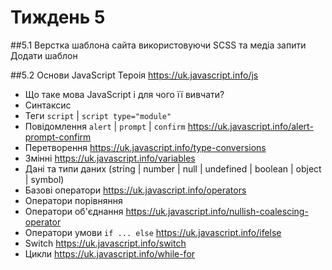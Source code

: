 # Тиждень 5
##5.1 Верстка шаблона сайта використовуючи SCSS та медіа запити
Додати шаблон

##5.2 Основи JavaScript
Тероія https://uk.javascript.info/js
- Що таке мова JavaScript і для чого її вивчати?
- Синтаксис
- Теги `script` | `script type="module"`
- Повідомлення `alert` | `prompt` | `confirm` https://uk.javascript.info/alert-prompt-confirm
- Перетворення https://uk.javascript.info/type-conversions
- Змінні https://uk.javascript.info/variables
- Дані та типи даних (string | number | null | undefined | boolean | object | symbol)
- Базові оператори https://uk.javascript.info/operators
- Оператори порівняння
- Оператори об'єднання https://uk.javascript.info/nullish-coalescing-operator
- Оператори умови `if ... else` https://uk.javascript.info/ifelse
- Switch https://uk.javascript.info/switch
- Цикли https://uk.javascript.info/while-for
